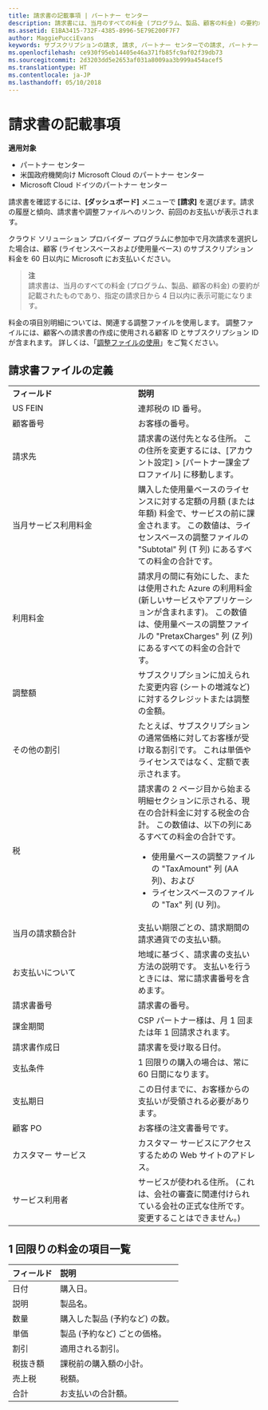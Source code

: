 ```yaml
---
title: 請求書の記載事項 | パートナー センター
description: 請求書には、当月のすべての料金 (プログラム、製品、顧客の料金) の要約が記載されます。 請求書は、パートナー センターのダッシュボードで利用できます。
ms.assetid: E1BA3415-732F-4385-8996-5E79E200F7F7
author: MaggiePucciEvans
keywords: サブスクリプションの請求, 請求, パートナー センターでの請求, パートナー センターの請求, 請求書の記載事項, 請求書, パートナー センターの請求書, CSP 請求書, 請求書の場所
ms.openlocfilehash: ce930f95eb14405e46a371fb85fc9af02f39db73
ms.sourcegitcommit: 2d3203dd5e2653af031a8009aa3b999a454acef5
ms.translationtype: HT
ms.contentlocale: ja-JP
ms.lasthandoff: 05/10/2018
---
```

# <a name="read-your-bill"></a>請求書の記載事項

**適用対象**

-  パートナー センター
-  米国政府機関向け Microsoft Cloud のパートナー センター
-  Microsoft Cloud ドイツのパートナー センター

請求書を確認するには、**[ダッシュボード]** メニューで **[請求]** を選びます。請求の履歴と傾向、請求書や調整ファイルへのリンク、前回のお支払いが表示されます。

クラウド ソリューション プロバイダー プログラムに参加中で月次請求を選択した場合は、顧客 (ライセンスベースおよび使用量ベース) のサブスクリプション料金を 60 日以内に Microsoft にお支払いください。

>**注**<br>
請求書は、当月のすべての料金 (プログラム、製品、顧客の料金) の要約が記載されたものであり、指定の請求日から 4 日以内に表示可能になります。


料金の項目別明細については、関連する調整ファイルを使用します。 調整ファイルには、顧客への請求書の作成に使用される顧客 ID とサブスクリプション ID が含まれます。 詳しくは、「[調整ファイルの使用](use-the-reconciliation-files.md)」をご覧ください。

## <a name="invoice-file-definitions"></a>請求書ファイルの定義


<table>
<colgroup>
<col width="50%" />
<col width="50%" />
</colgroup>
<tbody>
<tr class="odd">
<td><strong>フィールド</strong></td>
<td><strong>説明</strong></td>
</tr>
<tr class="even">
<td>US FEIN</td>
<td>連邦税の ID 番号。</td>
</tr>
<tr class="odd">
<td>顧客番号</td>
<td>お客様の番号。</td>
</tr>
<tr class="even">
<td>請求先</td>
<td>請求書の送付先となる住所。 この住所を変更するには、[アカウント設定] > [パートナー課金プロファイル] に移動します。 </td>
</tr>
<tr class="odd">
<td>当月サービス利用料金</td>
<td>購入した使用量ベースのライセンスに対する定額の月額 (または年額) 料金で、サービスの前に課金されます。 この数値は、ライセンスベースの調整ファイルの &quot;Subtotal&quot; 列 (T 列) にあるすべての料金の合計です。</td>
</tr>
<tr class="even">
<td>利用料金</td>
<td>請求月の間に有効にした、または使用された Azure の利用料金 (新しいサービスやアプリケーションが含まれます)。 この数値は、使用量ベースの調整ファイルの &quot;PretaxCharges&quot; 列 (Z 列) にあるすべての料金の合計です。</td>
</tr>
<tr class="odd">
<td>調整額</td>
<td>サブスクリプションに加えられた変更内容 (シートの増減など) に対するクレジットまたは調整の金額。</td>
</tr>
<tr class="even">
<td>その他の割引</td>
<td>たとえば、サブスクリプションの通常価格に対してお客様が受け取る割引です。 これは単価やライセンスではなく、定額で表示されます。</td>
</tr>
<tr class="odd">
<td>税</td>
<td>請求書の 2 ページ目から始まる明細セクションに示される、現在の合計料金に対する税金の合計。 この数値は、以下の列にあるすべての料金の合計です。
<ul>
<li>使用量ベースの調整ファイルの &quot;TaxAmount&quot; 列 (AA 列)、および</li>
<li>ライセンスベースのファイルの &quot;Tax&quot; 列 (U 列)。</li>
</ul></td>
</tr>
<tr class="even">
<td>当月の請求額合計</td>
<td>支払い期限ごとの、請求期間の請求通貨での支払い額。</td>
</tr>
<tr class="odd">
<td>お支払いについて</td>
<td>地域に基づく、請求書の支払い方法の説明です。 支払いを行うときには、常に請求書番号を含めます。</td>
</tr>
<tr class="even">
<td>請求書番号</td>
<td>請求書の番号。</td>
</tr>
<tr class="odd">
<td>課金期間</td>
<td>CSP パートナー様は、月 1 回または年 1 回請求されます。</td>
</tr>
<tr class="even">
<td>請求書作成日</td>
<td>請求書を受け取る日付。</td>
</tr>

<tr class="odd">
<td>支払条件</td>
<td>1 回限りの購入の場合は、常に 60 日間になります。</td>
</tr>


<tr class="even">
<td>支払期日</td>
<td>この日付までに、お客様からの支払いが受領される必要があります。</td>
</tr>
<tr class="odd">
<td>顧客 PO</td>
<td>お客様の注文書番号です。</td>
</tr>
<tr class="even">
<td>カスタマー サービス</td>
<td>カスタマー サービスにアクセスするための Web サイトのアドレス。</td>
</tr>
<tr class="odd">
<td>サービス利用者</td>
<td>サービスが使われる住所。 (これは、会社の審査に関連付けられている会社の正式な住所です。変更することはできません。)</td>
</tr>
</tbody>
</table>

## <a name="itemized-list-of-one-time-charges"></a>1 回限りの料金の項目一覧

|**フィールド** |**説明**|
|:----------------|:-----------------------------|
|日付 |購入日。 |
|説明 |製品名。 |
|数量 |購入した製品 (予約など) の数。 |
|単価 |製品 (予約など) ごとの価格。 |
|割引 |適用される割引。 |
|税抜き額 |課税前の購入額の小計。 |
|売上税 |税額。 |
|合計 |お支払いの合計額。 |
 




